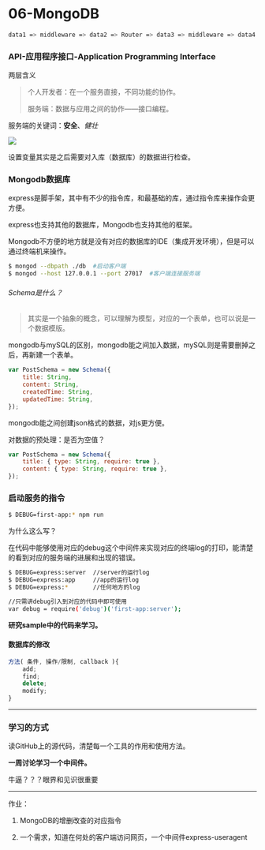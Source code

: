 # 06-MongoDB

```sh
data1 => middleware => data2 => Router => data3 => middleware => data4 …… 
```

### API-应用程序接口-Application Programming Interface

两层含义

> 个人开发者：在一个服务直接，不同功能的协作。
>
> 服务端：数据与应用之间的协作——接口编程。

服务端的关键词：**安全**、*健壮*

![](https://ws2.sinaimg.cn/large/006tKfTcgy1fs67gmttvaj30zk0k0k4n.jpg)

设置变量其实是之后需要对入库（数据库）的数据进行检查。

### Mongodb数据库

express是脚手架，其中有不少的指令库，和最基础的库，通过指令库来操作会更方便。

express也支持其他的数据库，Mongodb也支持其他的框架。

Mongodb不方便的地方就是没有对应的数据库的IDE（集成开发环境），但是可以通过终端机来操作。

```sh
$ mongod --dbpath ./db	#启动客户端
$ mongod --host 127.0.0.1 --port 27017	#客户端连接服务端
```

###### Schema是什么？

>其实是一个抽象的概念，可以理解为模型，对应的一个表单，也可以说是一个数据模版。

mongodb与mySQL的区别，mongodb能之间加入数据，mySQL则是需要删掉之后，再新建一个表单。

```js
var PostSchema = new Schema({
    title: String,
    content: String,
    createdTime: String,
    updatedTime: String,
});
```

mongodb能之间创建json格式的数据，对js更方便。

对数据的预处理：是否为空值？

```js
var PostSchema = new Schema({
    title: { type: String, require: true },
    content: { type: String, require: true },
});
```

### 启动服务的指令

```sh
$ DEBUG=first-app:* npm run
```

为什么这么写？

在代码中能够使用对应的debug这个中间件来实现对应的终端log的打印，能清楚的看到对应的服务端的进展和出现的错误。

```sh js
$ DEBUG=express:server	//server的运行log
$ DEBUG=express:app		//app的运行log
$ DEBUG=express:*		//任何地方的log

//只需讲debug引入到对应的代码中即可使用
var debug = require('debug')('first-app:server');
```

**研究sample中的代码来学习。**

#### 数据库的修改

```js
方法( 条件, 操作/限制, callback ){
    add;
    find;
    delete;
    modify;
}
```

---

### 学习的方式

读GitHub上的源代码，清楚每一个工具的作用和使用方法。

**一周讨论学习一个中间件。**

牛逼？？？眼界和见识很重要

------

作业：

1. MongoDB的增删改查的对应指令

2. 一个需求，知道在何处的客户端访问网页，一个中间件express-useragent

   